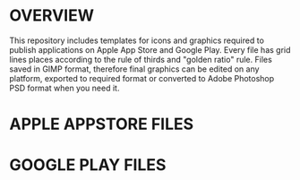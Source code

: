 # OVERVIEW

This repository includes templates for icons and graphics required to publish applications on Apple App Store and Google Play. Every file has grid lines places according to the rule of thirds and "golden ratio" rule. Files saved in GIMP format, therefore final graphics can be edited on any platform, exported to required format or converted to Adobe Photoshop PSD format when you need it.

# APPLE APPSTORE FILES

# GOOGLE PLAY FILES